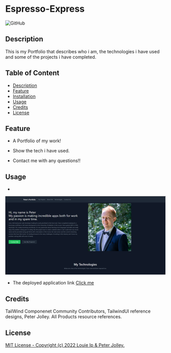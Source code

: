 # Espresso-Express

![GitHub](https://img.shields.io/badge/license-MIT-orange)

## Description

This is my Portfolio that describes who i am, the technologies i have used and some of the  projects i have completed.

## Table of Content
  - [Description](#description)
  - [Feature](#feature)
  - [Installation](#installation)
  - [Usage](#usage)
  - [Credits](#credits)
  - [License](#license)


## Feature

  - A Portfolio of my work!
  
  - Show the tech i have used.

  - Contact me with any questions!!



## Usage

- 

![screenshot1](./src/images/Screenshot%202022-08-31%20130458.png)

- The deployed application link [Click me](https://pjoll.github.io/React-Port/)



## Credits

TailWind Componenet Community Contributors, TailwindUI reference designs, Peter Jolley. All Products resource references.  


## License
[MIT License - Copyright (c) 2022 Louie Ip & Peter Jolley.](./LICENSE)


